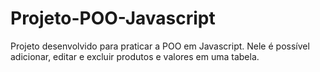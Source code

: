 # Projeto-POO-Javascript
Projeto desenvolvido para praticar a POO em Javascript. Nele é possível adicionar, editar e excluir produtos e valores em uma tabela.
